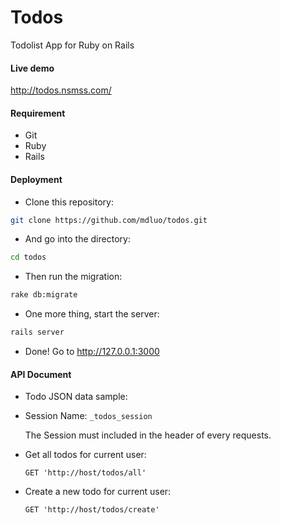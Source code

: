 Todos
=====

Todolist App for Ruby on Rails


#### Live demo
http://todos.nsmss.com/


#### Requirement
- Git
- Ruby
- Rails


#### Deployment

- Clone this repository:
```bash
git clone https://github.com/mdluo/todos.git
```

- And go into the directory:
```bash
cd todos
```

- Then run the migration:
```bash
rake db:migrate
```

- One more thing, start the server:
```bash
rails server
```

- Done! Go to http://127.0.0.1:3000

#### API Document

* Todo JSON data sample:



* Session Name: `_todos_session`

  The Session must included in the header of every requests.

* Get all todos for current user:

  `GET 'http://host/todos/all'`

* Create a new todo for current user:

  `GET 'http://host/todos/create'`
  
